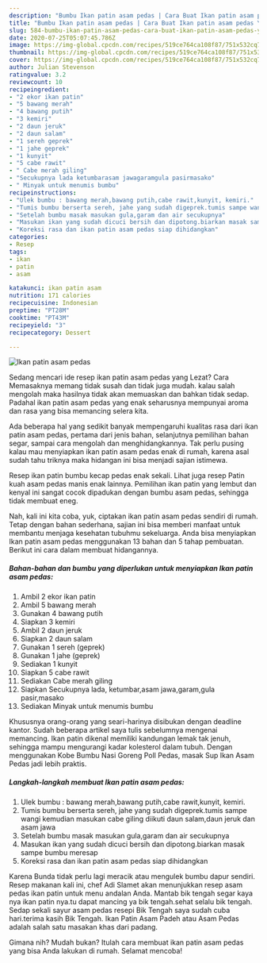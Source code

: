 ```yaml
---
description: "Bumbu Ikan patin asam pedas | Cara Buat Ikan patin asam pedas Yang Bisa Manjain Lidah"
title: "Bumbu Ikan patin asam pedas | Cara Buat Ikan patin asam pedas Yang Bisa Manjain Lidah"
slug: 584-bumbu-ikan-patin-asam-pedas-cara-buat-ikan-patin-asam-pedas-yang-bisa-manjain-lidah
date: 2020-07-25T05:07:45.786Z
image: https://img-global.cpcdn.com/recipes/519ce764ca108f87/751x532cq70/ikan-patin-asam-pedas-foto-resep-utama.jpg
thumbnail: https://img-global.cpcdn.com/recipes/519ce764ca108f87/751x532cq70/ikan-patin-asam-pedas-foto-resep-utama.jpg
cover: https://img-global.cpcdn.com/recipes/519ce764ca108f87/751x532cq70/ikan-patin-asam-pedas-foto-resep-utama.jpg
author: Julian Stevenson
ratingvalue: 3.2
reviewcount: 10
recipeingredient:
- "2 ekor ikan patin"
- "5 bawang merah"
- "4 bawang putih"
- "3 kemiri"
- "2 daun jeruk"
- "2 daun salam"
- "1 sereh geprek"
- "1 jahe geprek"
- "1 kunyit"
- "5 cabe rawit"
- " Cabe merah giling"
- "Secukupnya lada ketumbarasam jawagaramgula pasirmasako"
- " Minyak untuk menumis bumbu"
recipeinstructions:
- "Ulek bumbu : bawang merah,bawang putih,cabe rawit,kunyit, kemiri."
- "Tumis bumbu berserta sereh, jahe yang sudah digeprek.tumis sampe wangi kemudian masukan cabe giling diikuti daun salam,daun jeruk dan asam jawa"
- "Setelah bumbu masak masukan gula,garam dan air secukupnya"
- "Masukan ikan yang sudah dicuci bersih dan dipotong.biarkan masak sampe bumbu meresap"
- "Koreksi rasa dan ikan patin asam pedas siap dihidangkan"
categories:
- Resep
tags:
- ikan
- patin
- asam

katakunci: ikan patin asam 
nutrition: 171 calories
recipecuisine: Indonesian
preptime: "PT28M"
cooktime: "PT43M"
recipeyield: "3"
recipecategory: Dessert

---
```



![Ikan patin asam pedas](https://img-global.cpcdn.com/recipes/519ce764ca108f87/751x532cq70/ikan-patin-asam-pedas-foto-resep-utama.jpg)

Sedang mencari ide resep ikan patin asam pedas yang Lezat? Cara Memasaknya memang tidak susah dan tidak juga mudah. kalau salah mengolah maka hasilnya tidak akan memuaskan dan bahkan tidak sedap. Padahal ikan patin asam pedas yang enak seharusnya mempunyai aroma dan rasa yang bisa memancing selera kita.

Ada beberapa hal yang sedikit banyak mempengaruhi kualitas rasa dari ikan patin asam pedas, pertama dari jenis bahan, selanjutnya pemilihan bahan segar, sampai cara mengolah dan menghidangkannya. Tak perlu pusing kalau mau menyiapkan ikan patin asam pedas enak di rumah, karena asal sudah tahu triknya maka hidangan ini bisa menjadi sajian istimewa.

Resep ikan patin bumbu kecap pedas enak sekali. Lihat juga resep Patin kuah asam pedas manis enak lainnya. Pemilihan ikan patin yang lembut dan kenyal ini sangat cocok dipadukan dengan bumbu asam pedas, sehingga tidak membuat eneg.


Nah, kali ini kita coba, yuk, ciptakan ikan patin asam pedas sendiri di rumah. Tetap dengan bahan sederhana, sajian ini bisa memberi manfaat untuk membantu menjaga kesehatan tubuhmu sekeluarga. Anda bisa menyiapkan Ikan patin asam pedas menggunakan 13 bahan dan 5 tahap pembuatan. Berikut ini cara dalam membuat hidangannya.

<!--inarticleads1-->

##### Bahan-bahan dan bumbu yang diperlukan untuk menyiapkan Ikan patin asam pedas:

1. Ambil 2 ekor ikan patin
1. Ambil 5 bawang merah
1. Gunakan 4 bawang putih
1. Siapkan 3 kemiri
1. Ambil 2 daun jeruk
1. Siapkan 2 daun salam
1. Gunakan 1 sereh (geprek)
1. Gunakan 1 jahe (geprek)
1. Sediakan 1 kunyit
1. Siapkan 5 cabe rawit
1. Sediakan  Cabe merah giling
1. Siapkan Secukupnya lada, ketumbar,asam jawa,garam,gula pasir,masako
1. Sediakan  Minyak untuk menumis bumbu


Khususnya orang-orang yang seari-harinya disibukan dengan deadline kantor. Sudah beberapa artikel saya tulis sebelumnya mengenai memancing. Ikan patin dikenal memiliki kandungan lemak tak jenuh, sehingga mampu mengurangi kadar kolesterol dalam tubuh. Dengan menggunakan Kobe Bumbu Nasi Goreng Poll Pedas, masak Sup Ikan Asam Pedas jadi lebih praktis. 

<!--inarticleads2-->

##### Langkah-langkah membuat Ikan patin asam pedas:

1. Ulek bumbu : bawang merah,bawang putih,cabe rawit,kunyit, kemiri.
1. Tumis bumbu berserta sereh, jahe yang sudah digeprek.tumis sampe wangi kemudian masukan cabe giling diikuti daun salam,daun jeruk dan asam jawa
1. Setelah bumbu masak masukan gula,garam dan air secukupnya
1. Masukan ikan yang sudah dicuci bersih dan dipotong.biarkan masak sampe bumbu meresap
1. Koreksi rasa dan ikan patin asam pedas siap dihidangkan


Karena Bunda tidak perlu lagi meracik atau mengulek bumbu dapur sendiri. Resep makanan kali ini, chef Adi Slamet akan menunjukkan resep asam pedas ikan patin untuk menu andalan Anda. Mantab bik tengah segar kaya nya ikan patin nya.tu dapat mancing ya bik tengah.sehat selalu bik tengah. Sedap sekali sayur asam pedas resepi Bik Tengah saya sudah cuba hari.terima kasih Bik Tengah. Ikan Patin Asam Padeh atau Asam Pedas adalah salah satu masakan khas dari padang. 

Gimana nih? Mudah bukan? Itulah cara membuat ikan patin asam pedas yang bisa Anda lakukan di rumah. Selamat mencoba!
